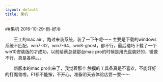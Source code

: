 ```yaml
---
layout: default
title: 果机
---
```


##果机
2016-10-29-雨-好冷

　　王工的mac air ，跑过来装系统，装了一下午呢～～ 主要是下载的windows系统不匹配，win7-32，win7-64，win8-ghost，都不行，最后碰巧下载了一个win10安装版的才成功，以前给蔡总装那台mac pro的时候是用光盘装好的，镜像不行，真是各种。。。

　　新版本的mac pro出来了，我觉着那个 触摸的工具条真是不喜欢，不能好好的打魔兽啦，F1都不能按，不开心，准备明天去体验店耍一耍～～